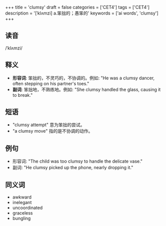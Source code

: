 +++
title = 'clumsy'
draft = false
categories = ['CET4']
tags = ['CET4']
description = '[ˈklʌmzi] a.笨拙的；愚笨的'
keywords = ['ai words', 'clumsy']
+++

## 读音
/ˈklʌmzi/

## 释义
- **形容词**: 笨拙的，不灵巧的，不协调的。例如: "He was a clumsy dancer, often stepping on his partner's toes."
- **副词**: 笨拙地，不熟练地。例如: "She clumsy handled the glass, causing it to break."

## 短语
- "clumsy attempt" 意为笨拙的尝试。
- "a clumsy move" 指的是不协调的动作。

## 例句
- 形容词: "The child was too clumsy to handle the delicate vase."
- 副词: "He clumsy picked up the phone, nearly dropping it."

## 同义词
- awkward
- inelegant
- uncoordinated
- graceless
- bungling

